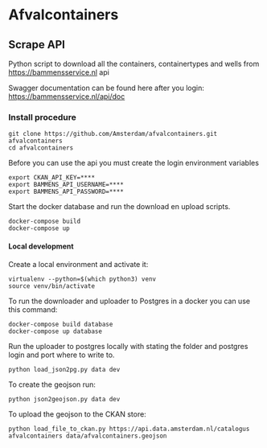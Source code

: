 # Afvalcontainers #


## Scrape API ##

Python script to download all the containers, containertypes and wells from https://bammensservice.nl api

Swagger documentation can be found here after you login: https://bammensservice.nl/api/doc

### Install procedure ###

```
git clone https://github.com/Amsterdam/afvalcontainers.git afvalcontainers
cd afvalcontainers
```
Before you can use the api you must create the login environment variables
```
export CKAN_API_KEY=****
export BAMMENS_API_USERNAME=****
export BAMMENS_API_PASSWORD=****
```

Start the docker database and run the download en upload scripts.
```
docker-compose build
docker-compose up
```

#### Local development ####

Create a local environment and activate it:
```
virtualenv --python=$(which python3) venv
source venv/bin/activate
```
To run the downloader and uploader to Postgres in a docker you can use this command:
```
docker-compose build database
docker-compose up database
```

Run the uploader to postgres locally with stating the folder and postgres login and port where to write to.
```
python load_json2pg.py data dev
```

To create the geojson run:
```
python json2geojson.py data dev
```

To upload the geojson to the CKAN store:
```
python load_file_to_ckan.py https://api.data.amsterdam.nl/catalogus afvalcontainers data/afvalcontainers.geojson
```
